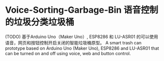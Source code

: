 # Voice-Sorting-Garbage-Bin 语音控制的垃圾分类垃圾桶
(TODO)
基于Arduino Uno（Maker Uno）, ESP8286 和 LU-ASR01 的可以使用语音，网页和按钮控制开启关闭的智能垃圾桶原型。
A smart trash can prototype based on Arduino Uno (Maker Uno), ESP8286 and LU-ASR01 that can be turned on and off using voice, web and button control.
